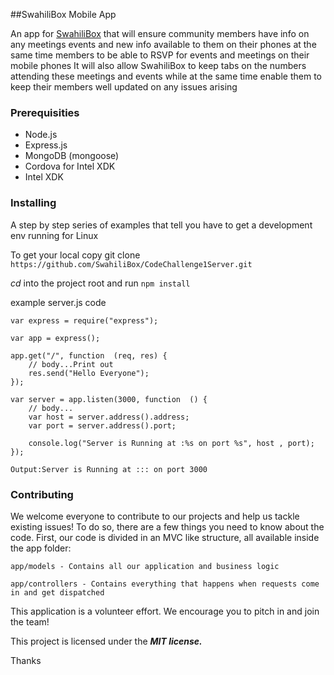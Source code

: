 
##SwahiliBox Mobile App

An app for [SwahiliBox](swahilibox.co.ke) that will ensure community members have info on any meetings events and new info available to them on their phones at the same time members to be able to RSVP for events and meetings on their mobile phones
It will also allow SwahiliBox to keep tabs on the numbers attending these meetings and events while at the same time enable them to keep their members well updated on any issues arising 

### Prerequisities

* Node.js
* Express.js
* MongoDB (mongoose)
* Cordova for Intel XDK
* Intel XDK



### Installing

A step by step series of examples that tell you have to get a development env running for Linux

To get your local copy git clone `https://github.com/SwahiliBox/CodeChallenge1Server.git`

*cd* into the project root and run ```npm install```

example server.js code
```
var express = require("express");

var app = express();

app.get("/", function  (req, res) {
	// body...Print out
	res.send("Hello Everyone");
});

var server = app.listen(3000, function  () {
	// body...
	var host = server.address().address;
	var port = server.address().port;

	console.log("Server is Running at :%s on port %s", host , port);
});
```

`Output:Server is Running at ::: on port 3000`




### Contributing

We welcome everyone to contribute to our projects and help us tackle existing issues! To do so, there are a few things you need to know about the code. First, our code is divided in an MVC like structure, all available inside the app folder:

`app/models - Contains all our application and business logic`

`app/controllers - Contains everything that happens when requests come in and get dispatched`

This application is a volunteer effort. We encourage you to pitch in and join the team!

This project is licensed under the **_MIT license._**

Thanks
